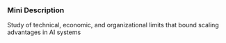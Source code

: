 ### Mini Description

Study of technical, economic, and organizational limits that bound scaling advantages in AI systems
